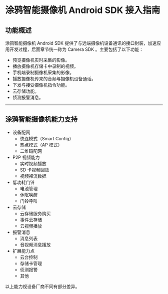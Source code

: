 # 涂鸦智能摄像机 Android SDK 接入指南



## 功能概述

涂鸦智能摄像机 Android SDK 提供了与远端摄像机设备通讯的接口封装，加速应用开发过程，后面章节统一称为 Camera SDK 。主要包括了以下功能：

- 预览摄像机实时采集的影像。
- 播放摄像机存储卡中录制的视频。
- 手机端录制摄像机采集的影像。
- 播放摄像机传来的音频与摄像机设备通话。
- 下发与接受摄像机指令功能。
- 云存储功能。
- 侦测报警消息。

---

## 涂鸦智能摄像机能力支持

* 设备配网
  * 快连模式（Smart Config）
  * 热点模式（AP 模式）
  * 二维码配网
* P2P 视频能力
  * 实时视频播放
  * SD 卡视频回放
  * 视频裸流数据
* 低功耗门铃
  * 电池管理
  * 休眠唤醒
  * 门铃呼叫
* 云存储
  * 云存储服务购买
  * 事件云存储
  * 云视频播放
* 报警消息
  * 消息列表
  * 音视频消息播放
* 扩展能力点
  * 云台控制
  * 存储卡管理
  * 侦测报警
  * 其他

以上能力视设备厂商不同有部分差异。